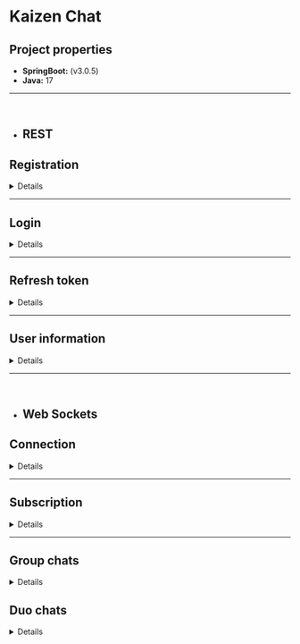 # Kaizen Chat
## Project properties

- **SpringBoot:** (v3.0.5)
- **Java:** 17

---

<br/>

- ## REST

## Registration

<details>

**Path:** `http://localhost:8080/auth/register`

**Method:** POST

**Format:** JSON

**Body:**

```json
{
  "phoneNumber":"...",
  "nickname":"...",
  "userPhoto":"...",
  "password":"..."
}
```

**Responses:**

- 200:

```json
{
  "accessToken": "...",
  "accessTokenExpiration": "2023-04-14T23:40:02+03:00",
  "refreshTokenExpiration": "2023-05-14T23:10:02+03:00",
  "refreshToken": "..."
}
```

- 400:

```json
{
  "password": "length should be 8 or longer",
  "phoneNumber": "length should be 13",
  "nickname": "should not be blank"
}
```

- 403:

```json
{
  "path": "/auth/register",
  "message": "Such phone-number already exists",
  "statusCode": 403,
  "timestamp": "2023-05-02T19:19:42.7020063+03:00"
}
```

</details>

---

## Login

<details>

**Path:** `http://localhost:8080/auth/login`

**Method:** POST

**Format:** JSON

**Body:**

```json
{
  "phoneNumber": "...",
  "password": "..."
}
```

**Responses:**

- 200:

```json
{
  "isRegistered": "true",
  "accessToken": "...",
  "accessTokenExpiration": "2023-04-14T23:40:02+03:00",
  "refreshTokenExpiration": "2023-05-14T23:10:02+03:00",
  "refreshToken": "..."
}
```

- 400:

```json
{
  "password": "length should be 8 or longer",
  "phoneNumber": "length should be 13"
}
```

```json
{
  "password": "should not be blank",
  "phoneNumber": "should not be blank"
}
```

- 403:

```json
{
  "isLoggedIn": "false"
}
```

</details>

---

## Refresh token

<details>

**Path:** `http://localhost:8080/auth/refresh`

**Method:** POST

**Format:** JSON

**Body:**

```json
{
  "oldRefreshToken": "..."
}
```

**Responses:**

- 200:

```json
{
  "accessToken": "...",
  "accessTokenExpiration": "2023-04-14T23:40:02+03:00",
  "refreshTokenExpiration": "2023-05-14T23:10:02+03:00",
  "refreshToken": "..."
}
```

- 400:

```json
{
  "oldRefreshToken": "should not be blank"
}
```

- 404:

```json
{
  "path": "/auth/refresh",
  "message": "refresh token was not found",
  "statusCode": 404,
  "timestamp": "2023-05-02T19:20:34.7733007+03:00"
}
```

</details>

---

## User information

<details>

**Path:** `http://localhost:8080/user/id/{id}`

**Method:** GET

**Responses:**

- 200:

```json
{
  "user": {
    "id": 3,
    "phoneNumber": "...",
    "nickname": "...",
    "avatar": "...",
    "bio": null,
    "registration": "2023-04-21T21:23:54.455804+03:00"
  }
}
```

- 404:

```json
{
  "path": "/user/id/546",
  "message": "user with id:546 not found",
  "statusCode": 404,
  "timestamp": "2023-04-30T14:29:13.080851+03:00"
}
```
<br/>

**Path:** `http://localhost:8080/user/phone/{phoneNumber}`

**Method:** GET

**Responses:**

- 200:

```json
{
  "user": {
    "id": 3,
    "phoneNumber": "...",
    "nickname": "...",
    "avatar": "...",
    "bio": null,
    "registration": "2023-04-21T21:23:54.455804+03:00"
  }
}
```

- 404:

```json
{
  "path": "/user/phone/+38057865890",
  "message": "user with phone-number:[+38057865890] not found",
  "statusCode": 404,
  "timestamp": "2023-04-30T14:30:18.7618307+03:00"
}
```
<br/>

**Path:** `http://localhost:8080/user/update`

**Method:** POST

**Format:** JSON

**Body:**

```json
{
  "id":1,
  "nickname":"...",
  "bio":"..."
}
```

**Responses:**

- 200:

```json
{
  "message": "user updated"
}
```

- 400:

```json
{
    "nickname": "length should be 4 or longer"
}
```

- 404:

```json
{
  "path": "/user/update",
  "message": "user with id:564 not found",
  "statusCode": 404,
  "timestamp": "2023-04-30T14:32:23.2791826+03:00"
}
```

<br/>

**Path:** `http://localhost:8080/user/upload-avatar`

**Method:** POST

**Format:** form-data

**Body:**

```
key: "avatar"
value: image (jpeg, jpg, png, up to 3 megabytes)
```

**Responses:**

- 200:

```json
{
  "message": "updated"
}
```

- 400:

```json
{
  "message": "file is not present"
}
```

```json
{
  "message": "file size is greater than 3MB"
}
```

```json
{
  "message": "uploaded file is not an image"
}
```

- 403:

```json
{
  "message": "user is not defined"
}
```

<br/>

**Path:** `http://localhost:8080/user/{userId}/download-avatar`

**Method:** GET

**Format:** form-data

**Body:**

```
key: "avatar"
value: image (jpeg, jpg, png, up to 3 megabytes)
```

**Responses:**

- 200:

```
[image]
```

- 404

<br/>

**Path:** `http://localhost:8080/user/group-chats/all`

**Method:** GET

**Authorization header format:** `Bearer [access token]`

**Responses:**

- 200:

```json
[
  {
    "id": 5,
    "userId": 2,
    "username": "bie3",
    "lastMessage": "yooo",
    "lastMessageTime": "2023-04-28T14:20:26.983+03:00"
  },
  {
    "id": 4,
    "userId": 2,
    "username": "bie3",
    "lastMessage": "hello world",
    "lastMessageTime": "2023-04-25T10:42:09.449007+03:00"
  }
]
```

- 403:

```json
{
  "message": "user is not found"
}
```

</details>

---

<br/>

- ## Web Sockets

## Connection

<details>

**Path:** `http://localhost:8080/ws-open`

**Description:** this end-point establishes real-time connection between client and server. For that purpose client must use SockJS and StompJS client.

When Stomp client is created over web-socket he has to connect to the server with such header:
`Authorization: bearer (jwt)`. When successfully connected (via switching protocols) to the server, client can subscribe on channels and send messages as he needs.

</details>

---

## Subscription

<details>

**Path:** `/user/{user-id}/start`

**WS Client:** StompJS

**Headers:** `Authorization: bearer (jwt)`

**Description:** this end-point is used to obtain information about new duo chats.

---

**Path:** `/duo-chat/{chat-id}`

**WS Client:** StompJS

**Headers:** `Authorization: bearer (jwt)`

**Description:** this end-point is used to subscribe only on duo chats.

---

**Path:** `/chatroom/{chat-id}`

**WS Client:** StompJS

**Headers:** `Authorization: bearer (jwt)`

**Description:** this end-point is used to subscribe only on group chats.

</details>

---

## Group chats

<details>

### Join to chat

**Path:** `/app/join`

**WS Client:** StompJS

**Body format:** JSON

**Headers:** `Authorization: bearer (jwt)`

**Body:**

```json
{
  "chatId": 1,
  "privacyMode": true,
  "password": "password, if privacy mode is true"
}
```

**Responses:**

- Status: `MESSAGE`

```json
{
  "action": "JOIN",
  "body": "bie3 joined to the chat",
  "chatId": 4,
  "senderId": 2,
  "senderNickname": "bie3",
  "timeStamp": "2023-04-25T10:36:34.2459185+03:00"
}
```

---

### Quit from chat

**Path:** `/app/quit/{chat-id}`

**WS Client:** StompJS

**Headers:** `Authorization: bearer (jwt)`


**Responses:**

- Status: `MESSAGE`

```json
{
  "action": "QUIT",
  "body": "bie3 left the chat",
  "chatId": 4,
  "senderId": 2,
  "senderNickname": "bie3",
  "timeStamp": "2023-04-25T10:36:34.2459185+03:00"
}
```

---

### Send message to chat

**Path:** `/app/send`

**WS Client:** StompJS

**Body format:** JSON

**Headers:** `Authorization: bearer (jwt)`

**Body:**

```json
{
  "chatId": 4,
  "body": "hello world"
}
```

**Responses:**

- Status: `MESSAGE`

```json
{
  "action": "SEND",
  "body": "hello world",
  "chatId": 4,
  "senderId": 2,
  "senderNickname": "bie3",
  "timeStamp": "2023-04-25T10:42:09.4639461+03:00"
}
```

</details>

## Duo chats

<details>

### Start a chat

<details>

**Path:** `http://localhost:8080/user/duo-chats/start/{userId}`

**Method:** GET

**Responses:**

- 200:

```json
{
  "chatId": 6
}
```

- 404:

```json
{
  "path": "/user/duo-chats/start/545",
  "message": "user with id:545 not found",
  "statusCode": 404,
  "timestamp": "2023-05-02T19:54:35.1147599+03:00"
}
```

</details>

---

### Get all duo chats

<details>

**Path:** `http://localhost:8080/user/duo-chats/all`

**Method:** GET

**Responses:**

- 200:

```json
[
  {
    "id": 1,
    "userId": 1,
    "username": "...",
    "lastMessage": "...",
    "lastMessageTime": "2023-04-23T10:51:36.129+03:00"
  },
  {
    "id": 2,
    "userId": 1,
    "username": "...",
    "lastMessage": "...",
    "lastMessageTime": "2023-04-23T10:51:36.129+03:00"
  }
]
```

</details>

---

### Get chat by ID

<details>

**Path:** `http://localhost:8080/user/duo-chats/{chatId}`

**Method:** GET

**Responses:**

- 200:

```json
{
  "id": 1,
  "name": "Duo",
  "creation": "...",
  "groupChatOptions": null,
  "messages": [],
  "users": [
    {
      "id": 1,
      "phoneNumber": "...",
      "nickname": "...",
      "avatar": "...",
      "bio": "...",
      "registration": "2023-04-23T10:51:36.129+03:00"
    },
    {
      "id": 2,
      "phoneNumber": "...",
      "nickname": "...",
      "avatar": "...",
      "bio": "...",
      "registration": "2023-04-23T10:51:36.129+03:00"
    }
  ],
  "groupChat": false
}
```

- 404:

```json
{
    "path": "/user/duo-chats/24",
    "message": "DUO-chat:24 was not found",
    "statusCode": 404,
    "timestamp": "2023-05-02T19:11:11.3536078+03:00"
}
```

</details>

---

### Get chat with specific User

<details>

**Path:** `http://localhost:8080/user/duo-chats/with/{userId}`

**Method:** GET

**Responses:**

- 200:

```json
{
  "id": 1,
  "name": "Duo",
  "creation": "...",
  "groupChatOptions": null,
  "messages": [],
  "users": [
    {
      "id": 1,
      "phoneNumber": "...",
      "nickname": "...",
      "avatar": "...",
      "bio": "...",
      "registration": "2023-04-23T10:51:36.129+03:00"
    },
    {
      "id": 2,
      "phoneNumber": "...",
      "nickname": "...",
      "avatar": "...",
      "bio": "...",
      "registration": "2023-04-23T10:51:36.129+03:00"
    }
  ],
  "groupChat": false
}
```

- 404:

```json
{
  "path": "/user/duo-chats/with/3",
  "message": "duo-chat between [8, 3] was not found",
  "statusCode": 404,
  "timestamp": "2023-05-02T19:17:07.9071073+03:00"
}
```

---

</details>

---

### Get last messages

<details>

**Path:** `localhost:8080/user/duo-chats/messages`

**Method:** POST

**Format:** JSON

**Body:**

```json
{
  "chatId":1,
  "time":"2023-04-14T23:40:02+03:00"
}
```
Time can be null

**Responses:**

- 200:

```json
{
  "messages": [
    {
      "id": 1,
      "body": "...",
      "time": "2023-04-23T10:51:36.129+03:00",
      "isPinned": false,
      "likes": 0
    },
    {
      "id": 2,
      "body": "...",
      "time": "2023-04-23T11:53:48.129+03:00",
      "isPinned": false,
      "likes": 0
    }
  ]
}
```

- 400:

```json
{
  "password": "length should be 8 or longer",
  "phoneNumber": "length should be 13",
  "nickname": "should not be blank"
}
```

- 404:

```json
{
  "path": "/user/duo-chats/messages",
  "message": "not member of chat",
  "statusCode": 404,
  "timestamp": "2023-05-02T11:53:49.8606015+03:00"
}
```

- 404:

```json
{
  "path": "/user/duo-chats/messages",
  "message": "DUO-chat:10 was not found",
  "statusCode": 404,
  "timestamp": "2023-05-02T11:58:58.4126182+03:00"
}
```

</details>

---

### Send message

<details>
**Path:** `/duo-chat/send`

**WS Client:** StompJS

**Headers:** `Authorization: bearer (jwt)`

**Body:**

```json
{
  "chatId": 4,
  "body": "..."
}
```

**Responses:**

- Status: `MESSAGE`

```json
{
  "action": "SEND",
  "body": "hello world",
  "chatId": 4,
  "senderId": 2,
  "senderNickname": "bie3",
  "timeStamp": "2023-04-25T10:42:09.4639461+03:00"
}
```
</details>

---

### Edit message

<details>
**Path:** `/duo-chat/edit`

**WS Client:** StompJS

**Headers:** `Authorization: bearer (jwt)`

**Body:**

```json
{
  "messageId": 4,
  "body": "..."
}
```

**Responses:**

- Status: `MESSAGE`

```json
{
  "action": "EDIT",
  "body": "hello world",
  "chatId": 3,
  "messageId": 4
}
```

</details>

---

### Delete message

<details>
**Path:** `/duo-chat/delete/{messageId}`

**WS Client:** StompJS

**Headers:** `Authorization: bearer (jwt)`

**Responses:**

- Status: `MESSAGE`

```json
{
  "action": "DELETE",
  "chatId": 3,
  "messageId": 4
}
```

</details>

</details>